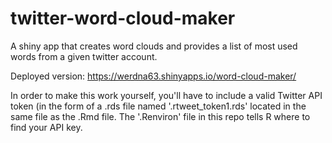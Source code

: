 # twitter-word-cloud-maker
A shiny app that creates word clouds and provides a list of most used words from a given twitter account.

Deployed version: https://werdna63.shinyapps.io/word-cloud-maker/

In order to make this work yourself, you'll have to include a valid Twitter API token 
(in the form of a .rds file named '.rtweet_token1.rds' located in the same file as the .Rmd file. The '.Renviron' file in this repo tells R where to find your API key.
